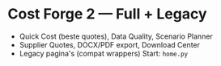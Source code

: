 # Cost Forge 2 — Full + Legacy
- Quick Cost (beste quotes), Data Quality, Scenario Planner
- Supplier Quotes, DOCX/PDF export, Download Center
- Legacy pagina's (compat wrappers)
Start: `home.py`
